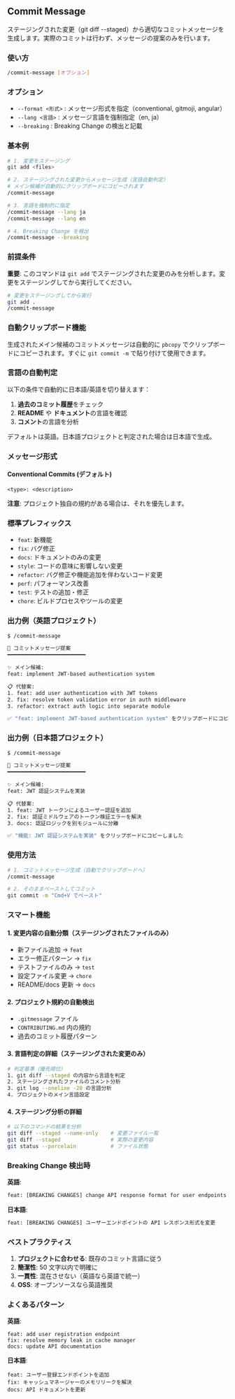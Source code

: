 ## Commit Message

ステージングされた変更（git diff --staged）から適切なコミットメッセージを生成します。実際のコミットは行わず、メッセージの提案のみを行います。

### 使い方

```bash
/commit-message [オプション]
```

### オプション

- `--format <形式>` : メッセージ形式を指定（conventional, gitmoji, angular）
- `--lang <言語>` : メッセージ言語を強制指定（en, ja）
- `--breaking` : Breaking Change の検出と記載

### 基本例

```bash
# 1. 変更をステージング
git add <files>

# 2. ステージングされた変更からメッセージ生成（言語自動判定）
# メイン候補が自動的にクリップボードにコピーされます
/commit-message

# 3. 言語を強制的に指定
/commit-message --lang ja
/commit-message --lang en

# 4. Breaking Change を検出
/commit-message --breaking
```

### 前提条件

**重要**: このコマンドは `git add` でステージングされた変更のみを分析します。変更をステージングしてから実行してください。

```bash
# 変更をステージングしてから実行
git add .
/commit-message
```

### 自動クリップボード機能

生成されたメイン候補のコミットメッセージは自動的に `pbcopy` でクリップボードにコピーされます。すぐに `git commit -m` で貼り付けて使用できます。

### 言語の自動判定

以下の条件で自動的に日本語/英語を切り替えます：

1. **過去のコミット履歴**をチェック
2. **README** や **ドキュメント**の言語を確認
3. **コメント**の言語を分析

デフォルトは英語。日本語プロジェクトと判定された場合は日本語で生成。

### メッセージ形式

#### Conventional Commits (デフォルト)

```
<type>: <description>
```

**注意**: プロジェクト独自の規約がある場合は、それを優先します。

### 標準プレフィックス

- `feat`: 新機能
- `fix`: バグ修正
- `docs`: ドキュメントのみの変更
- `style`: コードの意味に影響しない変更
- `refactor`: バグ修正や機能追加を伴わないコード変更
- `perf`: パフォーマンス改善
- `test`: テストの追加・修正
- `chore`: ビルドプロセスやツールの変更

### 出力例（英語プロジェクト）

```bash
$ /commit-message

📝 コミットメッセージ提案
━━━━━━━━━━━━━━━━━━━━━━━━━

✨ メイン候補:
feat: implement JWT-based authentication system

📋 代替案:
1. feat: add user authentication with JWT tokens
2. fix: resolve token validation error in auth middleware
3. refactor: extract auth logic into separate module

✅ "feat: implement JWT-based authentication system" をクリップボードにコピーしました
```

### 出力例（日本語プロジェクト）

```bash
$ /commit-message

📝 コミットメッセージ提案
━━━━━━━━━━━━━━━━━━━━━━━━━

✨ メイン候補:
feat: JWT 認証システムを実装

📋 代替案:
1. feat: JWT トークンによるユーザー認証を追加
2. fix: 認証ミドルウェアのトークン検証エラーを解決
3. docs: 認証ロジックを別モジュールに分離

✅ "機能: JWT 認証システムを実装" をクリップボードにコピーしました
```

### 使用方法

```bash
# 1. コミットメッセージ生成（自動でクリップボードへ）
/commit-message

# 2. そのままペーストしてコミット
git commit -m "Cmd+V でペースト"
```

### スマート機能

#### 1. 変更内容の自動分類（ステージングされたファイルのみ）

- 新ファイル追加 → `feat`
- エラー修正パターン → `fix`
- テストファイルのみ → `test`
- 設定ファイル変更 → `chore`
- README/docs 更新 → `docs`

#### 2. プロジェクト規約の自動検出

- `.gitmessage` ファイル
- `CONTRIBUTING.md` 内の規約
- 過去のコミット履歴パターン

#### 3. 言語判定の詳細（ステージングされた変更のみ）

```bash
# 判定基準（優先順位）
1. git diff --staged の内容から言語を判定
2. ステージングされたファイルのコメント分析
3. git log --oneline -20 の言語分析
4. プロジェクトのメイン言語設定
```

#### 4. ステージング分析の詳細

```bash
# 以下のコマンドの結果を分析
git diff --staged --name-only    # 変更ファイル一覧
git diff --staged                # 実際の変更内容
git status --porcelain           # ファイル状態
```

### Breaking Change 検出時

**英語**:

```bash
feat: [BREAKING CHANGES] change API response format for user endpoints
```

**日本語**:

```bash
feat: [BREAKING CHANGES] ユーザーエンドポイントの API レスポンス形式を変更
```

### ベストプラクティス

1. **プロジェクトに合わせる**: 既存のコミット言語に従う
2. **簡潔性**: 50 文字以内で明確に
3. **一貫性**: 混在させない（英語なら英語で統一）
4. **OSS**: オープンソースなら英語推奨

### よくあるパターン

**英語**:

```
feat: add user registration endpoint
fix: resolve memory leak in cache manager
docs: update API documentation
```

**日本語**:

```
feat: ユーザー登録エンドポイントを追加
fix: キャッシュマネージャーのメモリリークを解決
docs: API ドキュメントを更新
```
